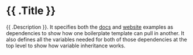 # {{ .Title }}

{{ .Description }}. It specifies both the
[docs](/examples/docs) and [website](/examples/website) examples as dependencies to show how one boilerplate template
can pull in another. It also defines all the variables needed for both of those dependencies at the top level to show
how variable inheritance works.